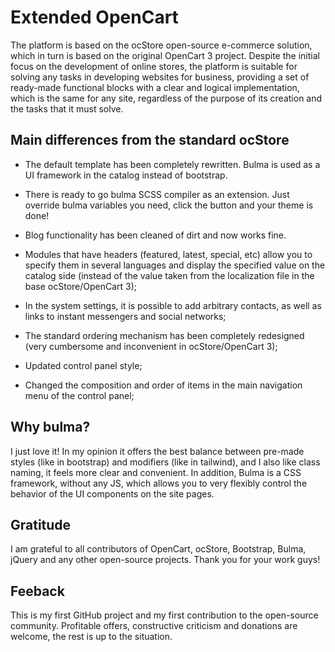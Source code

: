 # Extended OpenCart
The platform is based on the ocStore open-source e-commerce solution, which in turn is based on the original OpenCart 3 project. Despite the initial focus on the development of online stores, the platform is suitable for solving any tasks in developing websites for business, providing a set of ready-made functional blocks with a clear and logical implementation, which is the same for any site, regardless of the purpose of its creation and the tasks that it must solve.

## Main differences from the standard ocStore
- The default template has been completely rewritten. Bulma is used as a UI framework in the catalog instead of bootstrap.

- There is ready to go bulma SCSS compiler as an extension. Just override bulma variables you need, click the button and your theme is done!

- Blog functionality has been cleaned of dirt and now works fine.

- Modules that have headers (featured, latest, special, etc) allow you to specify them in several languages and display the specified value on the catalog side (instead of the value taken from the localization file in the base ocStore/OpenCart 3);

- In the system settings, it is possible to add arbitrary contacts, as well as links to instant messengers and social networks;

- The standard ordering mechanism has been completely redesigned (very cumbersome and inconvenient in ocStore/OpenCart 3);

- Updated control panel style;

- Changed the composition and order of items in the main navigation menu of the control panel;

## Why bulma?
I just love it! In my opinion it offers the best balance between pre-made styles (like in bootstrap) and modifiers (like in tailwind), and I also like class naming, it feels more clear and convenient. In addition, Bulma is a CSS framework, without any JS, which allows you to very flexibly control the behavior of the UI components on the site pages.

## Gratitude
I am grateful to all contributors of OpenCart, ocStore, Bootstrap, Bulma, jQuery and any other open-source projects. Thank you for your work guys!

## Feeback
This is my first GitHub project and my first contribution to the open-source community. Profitable offers, constructive criticism and donations are welcome, the rest is up to the situation.